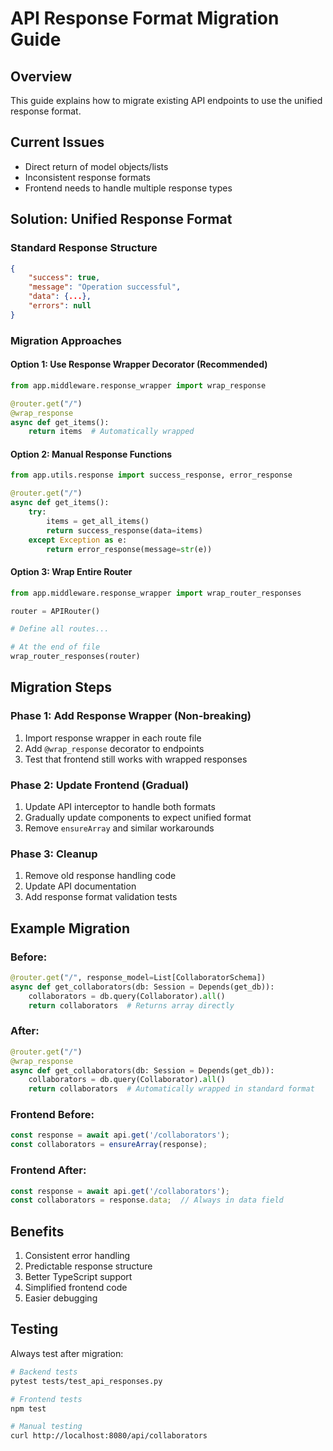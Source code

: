 # API Response Format Migration Guide

## Overview
This guide explains how to migrate existing API endpoints to use the unified response format.

## Current Issues
- Direct return of model objects/lists
- Inconsistent response formats
- Frontend needs to handle multiple response types

## Solution: Unified Response Format

### Standard Response Structure
```json
{
    "success": true,
    "message": "Operation successful",
    "data": {...},
    "errors": null
}
```

### Migration Approaches

#### Option 1: Use Response Wrapper Decorator (Recommended)
```python
from app.middleware.response_wrapper import wrap_response

@router.get("/")
@wrap_response
async def get_items():
    return items  # Automatically wrapped
```

#### Option 2: Manual Response Functions
```python
from app.utils.response import success_response, error_response

@router.get("/")
async def get_items():
    try:
        items = get_all_items()
        return success_response(data=items)
    except Exception as e:
        return error_response(message=str(e))
```

#### Option 3: Wrap Entire Router
```python
from app.middleware.response_wrapper import wrap_router_responses

router = APIRouter()

# Define all routes...

# At the end of file
wrap_router_responses(router)
```

## Migration Steps

### Phase 1: Add Response Wrapper (Non-breaking)
1. Import response wrapper in each route file
2. Add `@wrap_response` decorator to endpoints
3. Test that frontend still works with wrapped responses

### Phase 2: Update Frontend (Gradual)
1. Update API interceptor to handle both formats
2. Gradually update components to expect unified format
3. Remove `ensureArray` and similar workarounds

### Phase 3: Cleanup
1. Remove old response handling code
2. Update API documentation
3. Add response format validation tests

## Example Migration

### Before:
```python
@router.get("/", response_model=List[CollaboratorSchema])
async def get_collaborators(db: Session = Depends(get_db)):
    collaborators = db.query(Collaborator).all()
    return collaborators  # Returns array directly
```

### After:
```python
@router.get("/")
@wrap_response
async def get_collaborators(db: Session = Depends(get_db)):
    collaborators = db.query(Collaborator).all()
    return collaborators  # Automatically wrapped in standard format
```

### Frontend Before:
```typescript
const response = await api.get('/collaborators');
const collaborators = ensureArray(response);
```

### Frontend After:
```typescript
const response = await api.get('/collaborators');
const collaborators = response.data;  // Always in data field
```

## Benefits
1. Consistent error handling
2. Predictable response structure
3. Better TypeScript support
4. Simplified frontend code
5. Easier debugging

## Testing
Always test after migration:
```bash
# Backend tests
pytest tests/test_api_responses.py

# Frontend tests
npm test

# Manual testing
curl http://localhost:8080/api/collaborators
```